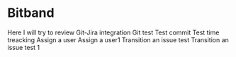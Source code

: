 # Bitband
Here I will try to review Git-Jira integration
Git test
Test commit
Test time treacking
Assign a user
Assign a user1
Transition an issue test
Transition an issue test 1
